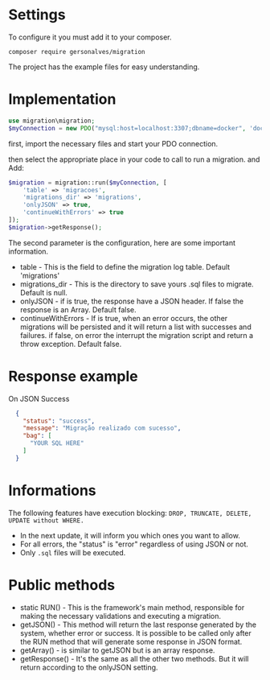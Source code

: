 # Settings

To configure it you must add it to your composer. 

``composer require gersonalves/migration``

The project has the example files for easy understanding. 

# Implementation

```php
use migration\migration;
$myConnection = new PDO("mysql:host=localhost:3307;dbname=docker", 'docker', 'docker', [PDO::ATTR_ERRMODE => PDO::ERRMODE_EXCEPTION]);
```
first, import the necessary files and start your PDO connection. 

then select the appropriate place in your code to call to run a migration. and Add:

```php
$migration = migration::run($myConnection, [
    'table' => 'migracoes',
    'migrations_dir' => 'migrations',
    'onlyJSON' => true,
    'continueWithErrors' => true
]);
$migration->getResponse();
```

The second parameter is the configuration, here are some important information. 

- table - This is the field to define the migration log table. Default 'migrations'
- migrations_dir - This is the directory to save yours .sql files to migrate. Default is null.
- onlyJSON - if is true, the response have a JSON header. If false the response is an Array. Default false.
- continueWithErrors - If is true, when an error occurs, the other migrations will be persisted and it will return a list with successes and failures. if false, on error the interrupt the migration script and return a throw exception. Default false.

# Response example

On JSON Success
```JSON
  {
    "status": "success",
    "message": "Migração realizado com sucesso",
    "bag": [
      "YOUR SQL HERE"
    ]
  }
```

# Informations
The following features have execution blocking:
``
DROP, TRUNCATE, DELETE, UPDATE without WHERE.
``

- In the next update, it will inform you which ones you want to allow. 
- For all errors, the "status" is "error" regardless of using JSON or not. 
- Only ``.sql`` files will be executed. 

# Public methods
- static RUN() - This is the framework's main method, responsible for making the necessary validations and executing a migration. 
- getJSON() - This method will return the last response generated by the system, whether error or success. It is possible to be called only after the RUN method that will generate some response in JSON format.
- getArray() - is similar to getJSON but is an array response.
- getResponse() - It's the same as all the other two methods. But it will return according to the onlyJSON setting. 
